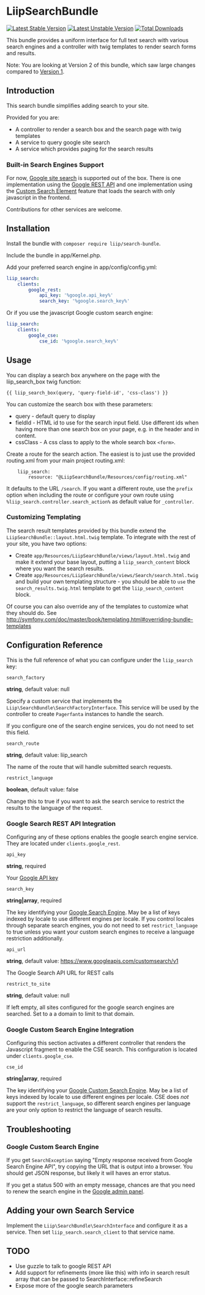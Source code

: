 LiipSearchBundle
================

[![Latest Stable Version](https://poser.pugx.org/liip/search-bundle/v/stable.svg)](https://packagist.org/packages/liip/search-bundle)
[![Latest Unstable Version](https://poser.pugx.org/liip/search-bundle/v/unstable.svg)](https://packagist.org/packages/liip/search-bundle)
[![Total Downloads](https://poser.pugx.org/liip/search-bundle/d/total.png)](https://packagist.org/packages/liip/search-bundle)

This bundle provides a uniform interface for full text search with various 
search engines and a controller with twig templates to render search forms and 
results.

Note: You are looking at Version 2 of this bundle, which saw large changes
compared to [Version 1](https://github.com/liip/LiipSearchBundle/tree/1.0).

Introduction
------------

This search bundle simplifies adding search to your site.

Provided for you are:

* A controller to render a search box and the search page with twig templates
* A service to query google site search
* A service which provides paging for the search results

### Built-in Search Engines Support

For now, [Google site search](http://www.google.com/sitesearch/) is supported 
out of the box. There is one implementation using the
[Google REST API](https://developers.google.com/custom-search/json-api/v1/overview)
and one implementation using the [Custom Search Element](https://developers.google.com/custom-search/docs/element)
feature that loads the search with only javascript in the frontend.

Contributions for other services are welcome.

Installation
------------

Install the bundle with `composer require liip/search-bundle`.

Include the bundle in app/Kernel.php.

Add your preferred search engine in app/config/config.yml:

```yaml
liip_search:
    clients:
        google_rest:
            api_key: '%google.api_key%'
            search_key: '%google.search_key%'
```

Or if you use the javascript Google custom search engine:

```yaml
liip_search:
    clients:
        google_cse:
            cse_id: '%google.search_key%'
```

Usage
-----

You can display a search box anywhere on the page with the liip_search_box twig function:

``` jinja
{{ liip_search_box(query, 'query-field-id', 'css-class') }}
```

You can customize the search box with these parameters:

* query - default query to display
* fieldId - HTML id to use for the search input field. Use different ids when 
  having more than one search box on your page, e.g. in the header and in content.
* cssClass - A css class to apply to the whole search box `<form>`.

Create a route for the search action. The easiest is to just use the provided 
routing.xml from your main project routing.xml:

```
    liip_search:
        resource: "@LiipSearchBundle/Resources/config/routing.xml"
```

It defaults to the URL `/search`. If you want a different route, use the `prefix` 
option when including the route or configure your own route using 
`%liip_search.controller.search_action%` as default value for `_controller`.

### Customizing Templating

The search result templates provided by this bundle extend the
`LiipSearchBundle::layout.html.twig` template. To integrate with the rest of your
site, you have two options:

* Create `app/Resources/LiipSearchBundle/views/layout.html.twig` and make it
  extend your base layout, putting a ``liip_search_content`` block where you
  want the search results.
* Create `app/Resources/LiipSearchBundle/views/Search/search.html.twig` and
  build your own templating structure - you should be able to `use` the
  `search_results.twig.html` template to get the `liip_search_content` block.

Of course you can also override any of the templates to customize what they
should do. See
http://symfony.com/doc/master/book/templating.html#overriding-bundle-templates

Configuration Reference
-----------------------

This is the full reference of what you can configure under the ``liip_search`` key:

``search_factory``

**string**, default value: null

Specify a custom service that implements the `Liip\SearchBundle\SearchFactoryInterface`. 
This service will be used by the controller to create `Pagerfanta` instances to handle
the search.

If you configure one of the search engine services, you do not need to set this 
field.

``search_route``

**string**, default value: liip_search

The name of the route that will handle submitted search requests.

``restrict_language``

**boolean**, default value: false
  
Change this to true if you want to ask the search service to restrict the
results to the language of the request.

### Google Search REST API Integration

Configuring any of these options enables the google search engine service. They 
are located under ``clients.google_rest``.

``api_key``

**string**, required

Your [Google API key](https://code.google.com/apis/console)

``search_key``

**string|array**, required

The key identifying your [Google Search Engine](https://www.google.com/cse).
May be a list of keys indexed by locale to use different engines per locale.
If you control locales through separate search engines, you do not need to set
`restrict_language` to true unless you want your custom search engines to 
receive a language restriction additionally.

``api_url``

**string**, default value: https://www.googleapis.com/customsearch/v1

The Google Search API URL for REST calls
   
``restrict_to_site``

**string**, default value: null

If left empty, all sites configured for the google search engines are searched.
Set to a a domain to limit to that domain.

### Google Custom Search Engine Integration

Configuring this section activates a different controller that renders the
Javascript fragment to enable the CSE search. This configuration is located
under ``clients.google_cse``.

``cse_id``

**string|array**, required

The key identifying your [Google Custom Search Engine](https://www.google.com/cse).
May be a list of keys indexed by locale to use different engines per locale.
CSE does *not* support the `restrict_language`, so different search engines per
language are your only option to restrict the language of search results.

Troubleshooting
---------------

### Google Custom Search Engine

If you get `SearchException` saying "Empty response received from Google Search
Engine API", try copying the URL that is output into a browser. You should get
JSON response, but likely it will haves an error status.

If you get a status 500 with an empty message, chances are that you need to
renew the search engine in the [Google admin panel](https://www.google.com/cse/all).

Adding your own Search Service
------------------------------

Implement the `Liip\SearchBundle\SearchInterface` and configure it as a service.
Then set `liip_search.search_client` to that service name.

TODO
----

* Use guzzle to talk to google REST API
* Add support for refinements (more like this) with info in search result array 
  that can be passed to SearchInterface::refineSearch
* Expose more of the google search parameters
